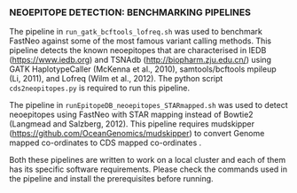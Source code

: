 ### NEOEPITOPE DETECTION: BENCHMARKING PIPELINES

The pipeline in `run_gatk_bcftools_lofreq.sh` was used to benchmark FastNeo against some of the most famous variant calling methods. This pipeline detects the known neoepitopes that are characterised in IEDB (https://www.iedb.org) and TSNAdb (http://biopharm.zju.edu.cn/) using GATK HaplotypeCaller (McKenna et al., 2010), samtools/bcftools mpileup (Li, 2011), and Lofreq (Wilm et al., 2012). The python script `cds2neopitopes.py` is required to run this pipeline. 

The pipeline in `runEpitopeDB_neoepitopes_STARmapped.sh` was used to detect neoepitopes using FastNeo with STAR mapping instead of Bowtie2 (Langmead and Salzberg, 2012). This pipeline requires mudskipper (https://github.com/OceanGenomics/mudskipper) to convert Genome mapped co-ordinates to CDS mapped co-ordinates .

Both these pipelines are written to work on a local cluster and each of them has its specific software requirements. Please check the commands used in the pipeline and install the prerequisites before running.


